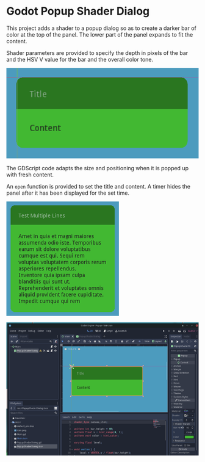 # Godot Popup Shader Dialog

This project adds a shader to a popup dialog so as to create a darker bar of color at the top of the panel. The lower part of the panel expands to fit the content.

Shader parameters are provided to specify the depth in pixels of the bar and the HSV V value for the bar and the overall color tone.

![](popup1.png)

The GDScript code adapts the size and positioning when it is popped up with fresh content.

An `open` function is provided to set the title and content.
A timer hides the panel after it has been displayed for the set time.

![](popup.png)

![](screenshot.png)